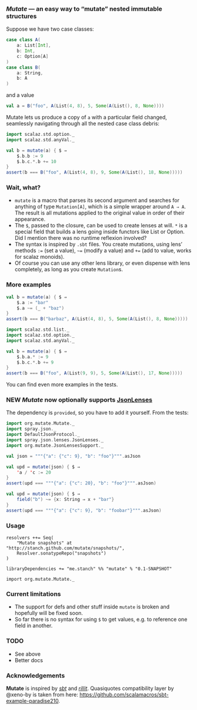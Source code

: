 ### *Mutate* — an easy way to “mutate” nested immutable structures

Suppose we have two case classes:
```scala
case class A(
    a: List[Int],
    b: Int,
    c: Option[A]
)
case class B(
    a: String,
    b: A
)
```
and a value
```scala
val a = B("foo", A(List(4, 8), 5, Some(A(List(), 8, None))))
```
Mutate lets us produce a copy of ```a``` with a particular field changed,
seamlessly navigating through all the nested case class debris:
```scala
import scalaz.std.option._
import scalaz.std.anyVal._

val b = mutate(a) { $ ⇒
    $.b.b := 9
    $.b.c.*.b += 10
}
assert(b === B("foo", A(List(4, 8), 9, Some(A(List(), 18, None)))))
```
### Wait, what?

* ```mutate``` is a macro that parses its second argument and searches for anything of type ```Mutation[A]```, which is
a simple wrapper around ```A ⇒ A```. The result is all mutations applied to the original value in order of their appearance.
* The ```$```, passed to the closure, can be used to create lenses at will. ```*``` is a special field that builds
a lens going inside functors like List or Option. Did I mention there was no runtime reflexion involved?
* The syntax is inspired by ```.sbt``` files. You create mutations, using lens’ methods ```:=``` (set a value),
```~=``` (modify a value) and ```+=``` (add to value, works for scalaz monoids).
* Of course you can use any other lens library, or even dispense with lens completely, as long as you create ```Mutation```s.

### More examples
```scala
val b = mutate(a) { $ ⇒
    $.a := "bar"
    $.a ~= (_ + "baz")
}
assert(b === B("barbaz", A(List(4, 8), 5, Some(A(List(), 8, None)))))
```
```scala
import scalaz.std.list._
import scalaz.std.option._
import scalaz.std.anyVal._

val b = mutate(a) { $ ⇒
    $.b.a.* := 9
    $.b.c.*.b += 9
}
assert(b === B("foo", A(List(9, 9), 5, Some(A(List(), 17, None)))))
```
You can find even more examples in the tests.

### **NEW** *Mutate* now optionally supports [JsonLenses](https://github.com/jrudolph/json-lenses)

The dependency is ```provided```, so you have to add it yourself.
From the tests:
```scala
import org.mutate.Mutate._
import spray.json._
import DefaultJsonProtocol._
import spray.json.lenses.JsonLenses._
import org.mutate.JsonLensesSupport._

val json = """{"a": {"c": 9}, "b": "foo"}""".asJson

val upd = mutate(json) { $ ⇒
    'a / 'c := 20
}
assert(upd === """{"a": {"c": 20}, "b": "foo"}""".asJson)

val upd = mutate(json) { $ ⇒
    field("b") ~= {x: String ⇒ x + "bar"}
}
assert(upd === """{"a": {"c": 9}, "b": "foobar"}""".asJson)
```

### Usage

```
resolvers ++= Seq(
    "Mutate snapshots" at "http://stanch.github.com/mutate/snapshots/",
    Resolver.sonatypeRepo("snapshots")
)

libraryDependencies += "me.stanch" %% "mutate" % "0.1-SNAPSHOT"
```
```
import org.mutate.Mutate._
```

### Current limitations

* The support for defs and other stuff inside ```mutate``` is broken and hopefully will be fixed soon.
* So far there is no syntax for using ```$``` to get values, e.g. to reference one field in another.

### TODO

* See above
* Better docs

### Acknowledgements

**Mutate** is inspired by [*sbt*](http://www.scala-sbt.org/release/docs/Getting-Started/Basic-Def.html#how-build-sbt-defines-settings) and [*rillit*](https://github.com/akisaarinen/rillit). Quasiquotes compatibility layer
by @xeno-by is taken from here: https://github.com/scalamacros/sbt-example-paradise210.
